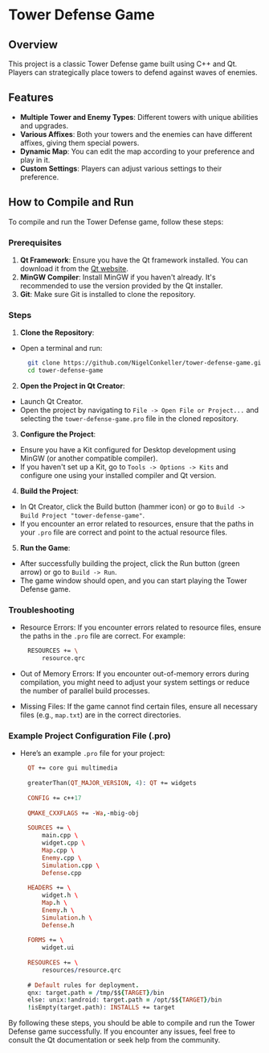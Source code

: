 # Tower Defense Game

## Overview

This project is a classic Tower Defense game built using C++ and Qt. Players can strategically place towers to defend against waves of enemies.

## Features

- **Multiple Tower and Enemy Types**: Different towers with unique abilities and upgrades.
- **Various Affixes**: Both your towers and the enemies can have different affixes, giving them special powers.
- **Dynamic Map**: You can edit the map according to your preference and play in it.
- **Custom Settings**: Players can adjust various settings to their preference.

## How to Compile and Run

To compile and run the Tower Defense game, follow these steps:

### Prerequisites

1. **Qt Framework**: Ensure you have the Qt framework installed. You can download it from the [Qt website](https://www.qt.io/download).
2. **MinGW Compiler**: Install MinGW if you haven't already. It's recommended to use the version provided by the Qt installer.
3. **Git**: Make sure Git is installed to clone the repository.

### Steps

1. **Clone the Repository**:
- Open a terminal and run:
  ```bash
    git clone https://github.com/NigelConkeller/tower-defense-game.git
    cd tower-defense-game
  ```

2. **Open the Project in Qt Creator**:
- Launch Qt Creator.
- Open the project by navigating to `File -> Open File or Project...` and selecting the `tower-defense-game.pro` file in the cloned repository.

3. **Configure the Project**:
- Ensure you have a Kit configured for Desktop development using MinGW (or another compatible compiler).
- If you haven't set up a Kit, go to `Tools -> Options -> Kits` and configure one using your installed compiler and Qt version.

4. **Build the Project**:
- In Qt Creator, click the Build button (hammer icon) or go to `Build -> Build Project "tower-defense-game"`.
- If you encounter an error related to resources, ensure that the paths in your `.pro` file are correct and point to the actual resource files.

5. **Run the Game**:
- After successfully building the project, click the Run button (green arrow) or go to `Build -> Run`.
- The game window should open, and you can start playing the Tower Defense game.

### Troubleshooting
- Resource Errors: If you encounter errors related to resource files, ensure the paths in the `.pro` file are correct. For example:
  ```bash
    RESOURCES += \
        resource.qrc
  ```
- Out of Memory Errors: If you encounter out-of-memory errors during compilation, you might need to adjust your system settings or reduce the number of parallel build processes.

- Missing Files: If the game cannot find certain files, ensure all necessary files (e.g., `map.txt`) are in the correct directories.

### Example Project Configuration File (.pro)
- Here’s an example `.pro` file for your project:
  ```pro
    QT += core gui multimedia
    
    greaterThan(QT_MAJOR_VERSION, 4): QT += widgets
    
    CONFIG += c++17
    
    QMAKE_CXXFLAGS += -Wa,-mbig-obj
    
    SOURCES += \
        main.cpp \
        widget.cpp \
        Map.cpp \
        Enemy.cpp \
        Simulation.cpp \
        Defense.cpp
    
    HEADERS += \
        widget.h \
        Map.h \
        Enemy.h \
        Simulation.h \
        Defense.h
    
    FORMS += \
        widget.ui
    
    RESOURCES += \
        resources/resource.qrc
    
    # Default rules for deployment.
    qnx: target.path = /tmp/$${TARGET}/bin
    else: unix:!android: target.path = /opt/$${TARGET}/bin
    !isEmpty(target.path): INSTALLS += target
  ```
By following these steps, you should be able to compile and run the Tower Defense game successfully. If you encounter any issues, feel free to consult the Qt documentation or seek help from the community.
